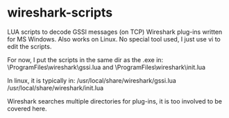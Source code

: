 # wireshark-scripts
LUA scripts to decode GSSI messages (on TCP)
Wireshark plug-ins written for MS Windows. Also works on Linux.
No special tool used, I just use vi to edit the scripts.

For now, I put the scripts in the same dir as the .exe in: 
\ProgramFiles\wireshark\gssi.lua and 
\ProgramFiles\wireshark\init.lua

In linux, it is typically in:
/usr/local/share/wireshark/gssi.lua
/usr/local/share/wireshark/init.lua

Wireshark searches multiple directories for plug-ins, it is too involved to be covered here.
